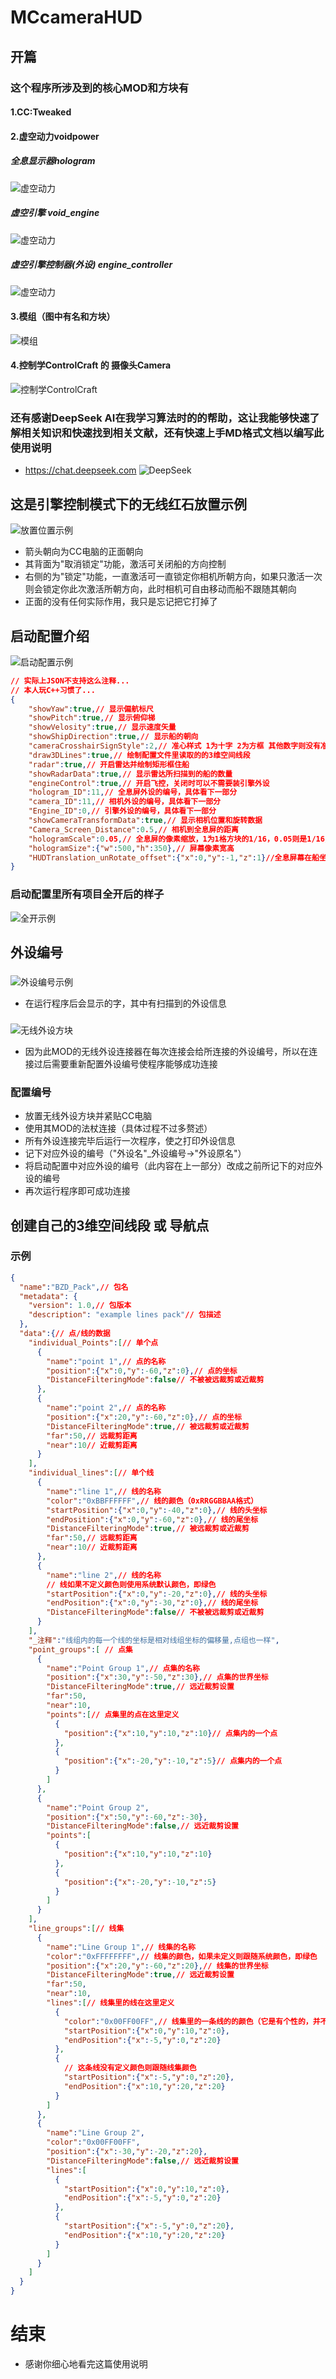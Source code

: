 # MCcameraHUD
## 开篇
### 这个程序所涉及到的核心MOD和方块有
#### 1.CC:Tweaked
#### 2.虚空动力voidpower
##### 全息显示器hologram
![虚空动力](https://raw.githubusercontent.com/wufafihfi/MCcameraHUD/refs/heads/main/image/62dcf5df-14e6-4e8d-81ae-75b30c7588f0.png "虚空动力")
##### 虚空引擎 void_engine
![虚空动力](https://raw.githubusercontent.com/wufafihfi/MCcameraHUD/refs/heads/main/image/d53fd442-9ddf-4f6d-b922-192d3dd86f26.png "虚空动力")
##### 虚空引擎控制器(外设) engine_controller
![虚空动力](https://raw.githubusercontent.com/wufafihfi/MCcameraHUD/refs/heads/main/image/0ab6ed67-0d3a-4824-ab87-3db29d513718.png "虚空动力")
#### 3.模组（图中有名和方块）
![模组](https://raw.githubusercontent.com/wufafihfi/MCcameraHUD/refs/heads/main/image/0ab6ed67-0d3a-4824-ab87-3db29d513718.png "模组")
#### 4.控制学ControlCraft 的 摄像头Camera
![控制学ControlCraft](https://raw.githubusercontent.com/wufafihfi/MCcameraHUD/refs/heads/main/image/8e1a2ab0-53a8-4ace-92f1-ee8fa555194e.png "控制学ControlCraft")
### 还有感谢DeepSeek AI在我学习算法时的的帮助，这让我能够快速了解相关知识和快速找到相关文献，还有快速上手MD格式文档以编写此使用说明
- https://chat.deepseek.com
![DeepSeek](https://raw.githubusercontent.com/wufafihfi/MCcameraHUD/refs/heads/main/image/9d15e5c6-7365-4ea9-a1aa-e80762658787.png "DeepSeek")
## 这是引擎控制模式下的无线红石放置示例
![放置位置示例](https://raw.githubusercontent.com/wufafihfi/MCcameraHUD/refs/heads/main/image/ab2dc6a6-e064-4301-b1e9-7742f9a5e4b1.png "放置位置示例")
- 箭头朝向为CC电脑的正面朝向
- 其背面为"取消锁定"功能，激活可关闭船的方向控制
- 右侧的为"锁定"功能，一直激活可一直锁定你相机所朝方向，如果只激活一次则会锁定你此次激活所朝方向，此时相机可自由移动而船不跟随其朝向
- 正面的没有任何实际作用，我只是忘记把它打掉了
## 启动配置介绍
![启动配置示例](https://raw.githubusercontent.com/wufafihfi/MCcameraHUD/refs/heads/main/image/94feea1a-2e2d-4a0e-b410-0ea227a90d29.png "启动配置示例")
```json
// 实际上JSON不支持这么注释...
// 本人玩C++习惯了...
{
    "showYaw":true,// 显示偏航标尺
    "showPitch":true,// 显示俯仰梯
    "showVelosity":true,// 显示速度矢量
    "showShipDirection":true,// 显示船的朝向
    "cameraCrosshairSignStyle":2,// 准心样式 1为十字 2为方框 其他数字则没有准心
    "draw3DLines":true,// 绘制配置文件里读取的的3维空间线段
    "radar":true,// 开启雷达并绘制矩形框住船
    "showRadarData":true,// 显示雷达所扫描到的船的数量
    "engineControl":true,// 开启飞控，关闭时可以不需要装引擎外设
    "hologram_ID":11,// 全息屏外设的编号，具体看下一部分
    "camera_ID":11,// 相机外设的编号，具体看下一部分
    "Engine_ID":0,// 引擎外设的编号，具体看下一部分
    "showCameraTransformData":true,// 显示相机位置和旋转数据
    "Camera_Screen_Distance":0.5,// 相机到全息屏的距离
    "hologramScale":0.05,// 全息屏的像素缩放，1为1格方块的1/16，0.05则是1/16/20
    "hologramSize":{"w":500,"h":350},// 屏幕像素宽高
    "HUDTranslation_unRotate_offset":{"x":0,"y":-1,"z":1}//全息屏幕在船坐标系内相对于屏幕方块的位置偏移
}
```
### 启动配置里所有项目全开后的样子
![全开示例](https://raw.githubusercontent.com/wufafihfi/MCcameraHUD/refs/heads/main/image/60298d5c-d34d-41ea-a35c-8d4afd4dfe03.png "全开示例")
## 外设编号
### 
![外设编号示例](https://raw.githubusercontent.com/wufafihfi/MCcameraHUD/refs/heads/main/image/015f393b-4a92-46ad-88f0-37e93d16e6cd.png "外设编号示例")
- 在运行程序后会显示的字，其中有扫描到的外设信息
### 
![无线外设方块](https://raw.githubusercontent.com/wufafihfi/MCcameraHUD/refs/heads/main/image/0ab6ed67-0d3a-4824-ab87-3db29d513718.png "无线外设方块")
- 因为此MOD的无线外设连接器在每次连接会给所连接的外设编号，所以在连接过后需要重新配置外设编号使程序能够成功连接
### 配置编号
- 放置无线外设方块并紧贴CC电脑
- 使用其MOD的法杖连接（具体过程不过多赘述）
- 所有外设连接完毕后运行一次程序，使之打印外设信息
- 记下对应外设的编号（"外设名"_外设编号->"外设原名"）
- 将启动配置中对应外设的编号（此内容在上一部分）改成之前所记下的对应外设的编号
- 再次运行程序即可成功连接
## 创建自己的3维空间线段 或 导航点
### 示例
```json
{
  "name":"BZD_Pack",// 包名
  "metadata": {
    "version": 1.0,// 包版本
    "description": "example lines pack"// 包描述
  },
  "data":{// 点/线的数据
    "individual_Points":[// 单个点
      {
        "name":"point 1",// 点的名称
        "position":{"x":0,"y":-60,"z":0},// 点的坐标
        "DistanceFilteringMode":false// 不被被远裁剪或近裁剪
      },
      {
        "name":"point 2",// 点的名称
        "position":{"x":20,"y":-60,"z":0},// 点的坐标
        "DistanceFilteringMode":true,// 被远裁剪或近裁剪
        "far":50,// 远裁剪距离
        "near":10// 近裁剪距离
      }
    ],
    "individual_lines":[// 单个线
      {
        "name":"line 1",// 线的名称
        "color":"0xBBFFFFFF",// 线的颜色（0xRRGGBBAA格式）
        "startPosition":{"x":0,"y":-40,"z":0},// 线的头坐标
        "endPosition":{"x":0,"y":-60,"z":0},// 线的尾坐标
        "DistanceFilteringMode":true,// 被远裁剪或近裁剪
        "far":50,// 远裁剪距离
        "near":10// 近裁剪距离
      },
      {
        "name":"line 2",// 线的名称
        // 线如果不定义颜色则使用系统默认颜色，即绿色
        "startPosition":{"x":0,"y":-20,"z":0},// 线的头坐标
        "endPosition":{"x":0,"y":-30,"z":0},// 线的尾坐标
        "DistanceFilteringMode":false// 不被被远裁剪或近裁剪
      }
    ],
    "_注释":"线组内的每一个线的坐标是相对线组坐标的偏移量,点组也一样",
    "point_groups":[ // 点集
      {
        "name":"Point Group 1",// 点集的名称
        "position":{"x":30,"y":-50,"z":30},// 点集的世界坐标
        "DistanceFilteringMode":true,// 远近裁剪设置
        "far":50,
        "near":10,
        "points":[// 点集里的点在这里定义
          {
            "position":{"x":10,"y":10,"z":10}// 点集内的一个点
          },
          {
            "position":{"x":-20,"y":-10,"z":5}// 点集内的一个点
          }
        ]
      },
      {
        "name":"Point Group 2",
        "position":{"x":50,"y":-60,"z":-30},
        "DistanceFilteringMode":false,// 远近裁剪设置
        "points":[
          {
            "position":{"x":10,"y":10,"z":10}
          },
          {
            "position":{"x":-20,"y":-10,"z":5}
          }
        ]
      }
    ],
    "line_groups":[// 线集
      {
        "name":"Line Group 1",// 线集的名称
        "color":"0xFFFFFFFF",// 线集的颜色，如果未定义则跟随系统颜色，即绿色
        "position":{"x":20,"y":-60,"z":20},// 线集的世界坐标
        "DistanceFilteringMode":true,// 远近裁剪设置
        "far":50,
        "near":10,
        "lines":[// 线集里的线在这里定义
          { 
            "color":"0x00FF00FF",// 线集里的一条线的的颜色（它是有个性的，并不想随波逐流）
            "startPosition":{"x":0,"y":10,"z":0},
            "endPosition":{"x":-5,"y":0,"z":20}
          },
          {
            // 这条线没有定义颜色则跟随线集颜色
            "startPosition":{"x":-5,"y":0,"z":20},
            "endPosition":{"x":10,"y":20,"z":20}
          }
        ]
      },
      {
        "name":"Line Group 2",
        "color":"0x00FF00FF",
        "position":{"x":-30,"y":-20,"z":20},
        "DistanceFilteringMode":false,// 远近裁剪设置
        "lines":[
          { 
            "startPosition":{"x":0,"y":10,"z":0},
            "endPosition":{"x":-5,"y":0,"z":20}
          },
          { 
            "startPosition":{"x":-5,"y":0,"z":20},
            "endPosition":{"x":10,"y":20,"z":20}
          }
        ]
      }
    ]
  }
}
```
# 结束
- 感谢你细心地看完这篇使用说明
